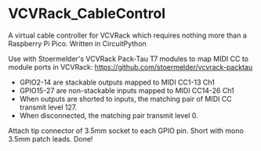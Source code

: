 # VCVRack_CableControl
A virtual cable controller for VCVRack which requires nothing more than a Raspberry Pi Pico. Written in CircuitPython

Use with Stoermelder's VCVRack Pack-Tau T7 modules to map MIDI CC to module ports in VCVRack: https://github.com/stoermelder/vcvrack-packtau

* GPIO2-14 are stackable outputs mapped to MIDI CC1-13 Ch1
* GPIO15-27 are non-stackable inputs mapped to MIDI CC14-26 Ch1
* When outputs are shorted to inputs, the matching pair of MIDI CC transmit
level 127.
* When disconnected, the matching pair transmit level 0.

Attach tip connector of 3.5mm socket to each GPIO pin. Short with mono 3.5mm patch leads. Done!
